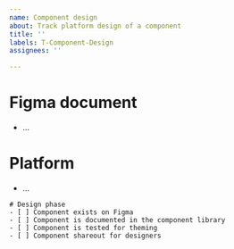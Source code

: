 ```yaml
---
name: Component design
about: Track platform design of a component
title: ''
labels: T-Component-Design
assignees: ''

---
```


# Figma document

- ... <!-- Link to the figma page showing the component -->

# Platform

- ... <!-- Web, iOS, Android. Add the corresping label to the issue (i.e `P-Web` for Web) -->

```[tasklist]
# Design phase
- [ ] Component exists on Figma
- [ ] Component is documented in the component library
- [ ] Component is tested for theming
- [ ] Component shareout for designers
```
